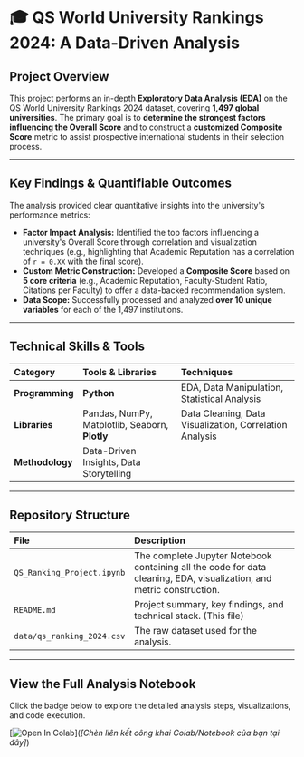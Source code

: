 # 🎓 QS World University Rankings 2024: A Data-Driven Analysis

## Project Overview
This project performs an in-depth **Exploratory Data Analysis (EDA)** on the QS World University Rankings 2024 dataset, covering **1,497 global universities**. The primary goal is to **determine the strongest factors influencing the Overall Score** and to construct a **customized Composite Score** metric to assist prospective international students in their selection process.

---

## Key Findings & Quantifiable Outcomes

The analysis provided clear quantitative insights into the university's performance metrics:

* **Factor Impact Analysis:** Identified the top factors influencing a university's Overall Score through correlation and visualization techniques (e.g., highlighting that Academic Reputation has a correlation of `r = 0.XX` with the final score).
* **Custom Metric Construction:** Developed a **Composite Score** based on **5 core criteria** (e.g., Academic Reputation, Faculty-Student Ratio, Citations per Faculty) to offer a data-backed recommendation system.
* **Data Scope:** Successfully processed and analyzed **over 10 unique variables** for each of the 1,497 institutions.

---

## Technical Skills & Tools

| Category | Tools & Libraries | Techniques |
| :--- | :--- | :--- |
| **Programming** | **Python** | EDA, Data Manipulation, Statistical Analysis |
| **Libraries** | Pandas, NumPy, Matplotlib, Seaborn, **Plotly** | Data Cleaning, Data Visualization, Correlation Analysis |
| **Methodology** | Data-Driven Insights, Data Storytelling |

---

## Repository Structure

| File | Description |
| :--- | :--- |
| `QS_Ranking_Project.ipynb` | The complete Jupyter Notebook containing all the code for data cleaning, EDA, visualization, and metric construction. |
| `README.md` | Project summary, key findings, and technical stack. (This file) |
| `data/qs_ranking_2024.csv` | The raw dataset used for the analysis. |

---

## View the Full Analysis Notebook

Click the badge below to explore the detailed analysis steps, visualizations, and code execution.

[![Open In Colab](https://colab.research.google.com/assets/colab-badge.svg)](*[Chèn liên kết công khai Colab/Notebook của bạn tại đây]*)
